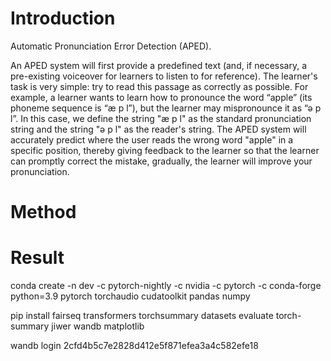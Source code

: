 # Introduction

Automatic Pronunciation Error Detection (APED).

An APED system will first provide a predefined text (and, if necessary, a pre-existing voiceover for learners to listen to for reference). The learner's task is very simple: try to read this passage as correctly as possible. For example, a learner wants to learn how to pronounce the word “apple” (its phoneme sequence is “æ p l”), but the learner may mispronounce it as “ə p l”. In this case, we define the string "æ p l" as the standard pronunciation string and the string "ə p l" as the reader's string. The APED system will accurately predict where the user reads the wrong word "apple" in a specific position, thereby giving feedback to the learner so that the learner can promptly correct the mistake, gradually, the learner will improve your pronunciation.

# Method

# Result

conda create -n dev -c pytorch-nightly -c nvidia -c pytorch -c conda-forge python=3.9 pytorch torchaudio cudatoolkit pandas numpy 

pip install fairseq transformers torchsummary datasets evaluate torch-summary jiwer wandb matplotlib

wandb login 2cfd4b5c7e2828d412e5f871efea3a4c582efe18
